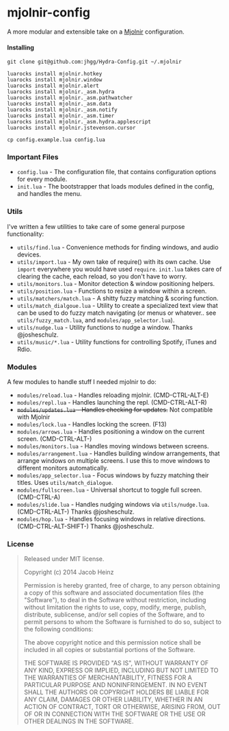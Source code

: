 mjolnir-config
==============

A more modular and extensible take on a [Mjolnir](https://github.com/sdegutis/mjolnir) configuration.

#### Installing

```
git clone git@github.com:jhgg/Hydra-Config.git ~/.mjolnir

luarocks install mjolnir.hotkey
luarocks install mjolnir.window
luarocks install mjolnir.alert
luarocks install mjolnir._asm.hydra
luarocks install mjolnir._asm.pathwatcher
luarocks install mjolnir._asm.data
luarocks install mjolnir._asm.notify
luarocks install mjolnir._asm.timer
luarocks install mjolnir._asm.hydra.applescript
luarocks install mjolnir.jstevenson.cursor

cp config.example.lua config.lua
```

### Important Files

 * `config.lua` - The configuration file, that contains configuration options for every module.
 * `init.lua` - The bootstrapper that loads modules defined in the config, and handles the menu.

### Utils
I've written a few utilities to take care of some general purpose functionality:

 * `utils/find.lua` - Convenience methods for finding windows, and audio devices.
 * `utils/import.lua` - My own take of require() with its own cache. Use `import` everywhere you would have used `require`. `init.lua` takes care of clearing the cache, each reload, so you don't have to worry.
 * `utils/monitors.lua` - Monitor detection & window positioning helpers.
 * `utils/position.lua` - Functions to resize a window within a screen.
 * `utils/matchers/match.lua` - A shitty fuzzy matching & scoring function.
 * `utils/match_dialgoue.lua` - Utility to create a specialized text view that can be used to do fuzzy match navigating (or menus or whatever.. see `utils/fuzzy_match.lua`, and `modules/app_selector.lua`).
 * `utils/nudge.lua` - Utility functions to nudge a window. Thanks @josheschulz.
 * `utils/music/*.lua` - Utility functions for controlling Spotify, iTunes and Rdio.

### Modules
A few modules to handle stuff I needed mjolnir to do:

* `modules/reload.lua` - Handles reloading mjolnir. (CMD-CTRL-ALT-E)
* `modules/repl.lua` - Handles launching the repl. (CMD-CTRL-ALT-R)
* ~~`modules/updates.lua` - Handles checking for updates.~~ Not compatible with Mjolnir
* `modules/lock.lua` - Handles locking the screen. (F13)
* `modules/arrows.lua` - Handles positioning a window on the current screen. (CMD-CTRL-ALT-<Arrow>)
* `modules/monitors.lua` - Handles moving windows between screens.
* `modules/arrangement.lua` - Handles building window arrangements, that arrange windows on multiple screens. I use this to move windows to different monitors automatically.
* `modules/app_selector.lua` - Focus windows by fuzzy matching their titles. Uses `utils/match_dialogue`.
* `modules/fullscreen.lua` - Universal shortcut to toggle full screen. (CMD-CTRL-A)
* `modules/slide.lua` - Handles nudging windows via `utils/nudge.lua`. (CMD-CTRL-ALT-<Arrow>) Thanks @josheschulz.
* `modules/hop.lua` - Handles focusing windows in relative directions. (CMD-CTRL-ALT-SHIFT-<Arrow>) Thanks @josheschulz.


### License

> Released under MIT license.
>
> Copyright (c) 2014 Jacob Heinz
>
> Permission is hereby granted, free of charge, to any person obtaining a copy
> of this software and associated documentation files (the "Software"), to deal
> in the Software without restriction, including without limitation the rights
> to use, copy, modify, merge, publish, distribute, sublicense, and/or sell
> copies of the Software, and to permit persons to whom the Software is
> furnished to do so, subject to the following conditions:
>
> The above copyright notice and this permission notice shall be included in
> all copies or substantial portions of the Software.
>
> THE SOFTWARE IS PROVIDED "AS IS", WITHOUT WARRANTY OF ANY KIND, EXPRESS OR
> IMPLIED, INCLUDING BUT NOT LIMITED TO THE WARRANTIES OF MERCHANTABILITY,
> FITNESS FOR A PARTICULAR PURPOSE AND NONINFRINGEMENT. IN NO EVENT SHALL THE
> AUTHORS OR COPYRIGHT HOLDERS BE LIABLE FOR ANY CLAIM, DAMAGES OR OTHER
> LIABILITY, WHETHER IN AN ACTION OF CONTRACT, TORT OR OTHERWISE, ARISING FROM,
> OUT OF OR IN CONNECTION WITH THE SOFTWARE OR THE USE OR OTHER DEALINGS IN
> THE SOFTWARE.
